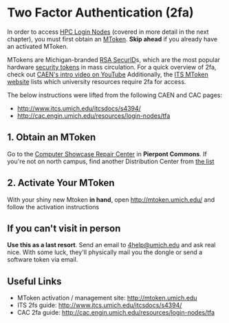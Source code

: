 Two Factor Authentication (2fa)
===============================

In order to access [HPC Login Nodes](http://cac.engin.umich.edu/resources/login-nodes)
(covered in more detail in the next chapter), you must first obtain an
[MToken](http://www.mais.umich.edu/mtoken/about2fa.html). __Skip ahead__ if you
already have an activated MToken.

MTokens are Michigan-branded [RSA SecurID](http://en.wikipedia.org/wiki/SecurID)s,
which are the most popular hardware [security tokens](http://en.wikipedia.org/wiki/Security_token)
in mass circulation. For a quick overview of 2fa, check out
[CAEN's intro video on YouTube](https://www.youtube.com/watch?v=rNBN0m42syI)
Additionally, the [ITS MToken website](http://www.mais.umich.edu/mtoken/about2fa.html)
lists which university resources require 2fa for access.

The below instructions were lifted from the following CAEN and CAC pages:
- <http://www.itcs.umich.edu/itcsdocs/s4394/>
- <http://cac.engin.umich.edu/resources/login-nodes/tfa>


## 1. Obtain an MToken
Go to the [Computer Showcase Repair Center](http://computershowcase.umich.edu/locations/north-campus.php)
in __Pierpont Commons__. If you're not on north campus, find another Distribution Center from
[the list](http://www.mais.umich.edu/mtoken/mtoken_distribution.html)

## 2. Activate Your MToken
With your shiny new Mtoken __in hand__, open <http://mtoken.umich.edu/> and
follow the activation instructions

## If you can't visit in person
__Use this as a last resort__. Send an email to <4help@umich.edu> and ask real
nice. With some luck, they'll physically mail you the dongle or send a software
token via email.


## Useful Links
- MToken activation / management site: <http://mtoken.umich.edu>
- ITS 2fs guide: <http://www.itcs.umich.edu/itcsdocs/s4394/>
- CAC 2fa guide: <http://cac.engin.umich.edu/resources/login-nodes/tfa>
